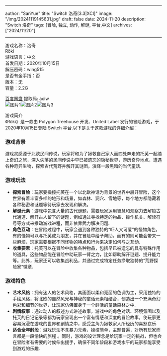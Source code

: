 
---
author: "SanYue"
title: "Switch 洛奇[3.3|XCI]"
image: "/img/20241119145631.jpg"
draft: false
date: 2024-11-20
description: "Switch 洛奇"
tags: [冒险, 独立, 动作, 解谜, 平台,中文]
archives: ["2024/11/20"]

---

游戏名称：洛奇   
Röki    
游戏语言：中文  
首发日期：2020年10月15日  
解压密码：wing515  
是否有金手指：否  
版本：无   
容量：2.2G

[百度网盘](https://pan.baidu.com/s/128FvQH95Us9NzxuLSojjDw) 提取码: aciw  
![图片1](/img/d504edc.jpg)![图片2](/img/c23f484.jpg)![图片3](/img/8f59060.jpg)  

游戏简介  
《Röki》是一款由 Polygon Treehouse 开发、United Label 发行的冒险游戏，于2020年10月15日登陆 Switch 平台.以下是关于这款游戏的详细介绍：

### 游戏背景
游戏灵感源于北欧民间传说，玩家将和为了拯救自己家人而四处奔走的托芙一起踏上奇幻之旅，深入失落的民间传说中早已被遗忘的隐秘世界，游历奇异地点，遭遇各种奇异生物，探索古代荒野并解开其谜团，演绎一段黑暗的当代童话.

### 游戏玩法
- **探索冒险**：玩家要操控托芙在一个以北欧神话为背景的世界中展开冒险，这个世界有着丰富多样的地形和场景，如森林、洞穴、雪地等，每个地方都隐藏着各种秘密和谜题等待玩家去发现和解决。
- **解谜元素**：游戏中包含大量的古代谜题，需要玩家运用智慧和观察力去解锁古代通道、解开古人留下的谜题，例如通过寻找特定的物品、操作机关、解读符号等方式来推动游戏进程，而非依靠武力解决问题.
- **角色互动**：在冒险过程中，玩家会遇到各种独特的“吓人又可爱”的怪物角色，有的怪物可以与托芙成为朋友，并在冒险中给予帮助，而有的则可能会带来一些麻烦，玩家需要根据不同怪物的特点和行为来决定如何与之互动.
- **收集要素**：托芙可以在冒险中收集各种物品，包括早已被遗忘的具有特殊作用的道具，这些物品能在冒险中助玩家一臂之力，比如帮助解开谜题、提升能力等。此外，玩家还可以收集战利品，并通过完成特定任务挣取独特的“荒野探险家”徽章.

### 游戏特色
- **艺术风格**：拥有迷人的艺术风格，其画面以柔和亮丽的色调为主，采用独特的手绘风格，将北欧的自然风光与神秘的童话元素相结合，创造出一个充满奇幻色彩和细节的世界，让玩家仿佛置身于一个鲜活的童话森林之中.
- **剧情叙事**：通过动人的叙述方式讲述故事，游戏中的角色对话、环境氛围以及托芙的日记记录等都为玩家呈现出一个富有情感和深度的冒险故事，使玩家更容易沉浸在游戏的世界和剧情之中，感受主角为拯救家人所经历的喜怒哀乐.
- **适合全年龄段**：游戏玩法不含暴力元素，操控简单，主题普遍，对所有玩家而言都是一段愉快的旅程 。同时，游戏的设计理念是给玩家一定的挑战，但也会在冒险者有需要的时候伸出援手，确保不同年龄段和游戏水平的玩家都能享受到游戏的乐趣.

